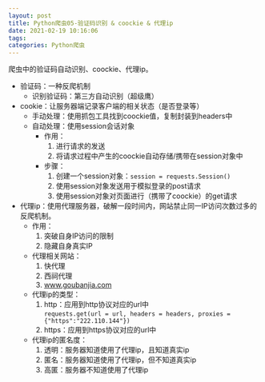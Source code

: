 ```yaml
---
layout: post
title: Python爬虫05-验证码识别 & coockie & 代理ip
date: 2021-02-19 10:16:06
tags:
categories: Python爬虫
---
```

爬虫中的验证码自动识别、coockie、代理ip。
<!--more-->
- 验证码：一种反爬机制
  - 识别验证码：第三方自动识别（超级鹰）
- cookie：让服务器端记录客户端的相关状态（是否登录等）
  - 手动处理：使用抓包工具找到coockie值，复制封装到headers中
  - 自动处理：使用session会话对象
    - 作用：
        1. 进行请求的发送
        2. 将请求过程中产生的coockie自动存储/携带在session对象中
    - 步骤：
        1. 创建一个session对象：``session = requests.Session()``
        2. 使用session对象发送用于模拟登录的post请求
        3. 使用session对象对页面进行（携带了coockie）的get请求
- 代理ip：使用代理服务器，破解一段时间内，网站禁止同一IP访问次数过多的反爬机制。
  - 作用：
    1. 突破自身IP访问的限制
    2. 隐藏自身真实IP
  - 代理相关网站：
    1. 快代理
    2. 西祠代理
    3. www.goubanjia.com
  - 代理ip的类型：
    1. http：应用到http协议对应的url中  
      ``requests.get(url = url, headers = headers, proxies = {"https":"222.110.144"})``
    2. https：应用到https协议对应的url中
  - 代理ip的匿名度：
    1. 透明：服务器知道使用了代理ip，且知道真实ip
    2. 匿名：服务器知道使用了代理ip，但不知道真实ip
    3. 高匿：服务器不知道使用了代理ip


